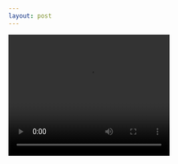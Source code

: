 ```yaml
---
layout: post
---
```

<video width="320" height="240" controls>
  <source src="image/qtplot_with_qtlab.mp4" type="video/mp4">
  <source src="image/qtplot_plot_replot.mp4" type="video/mp4">
</video>
